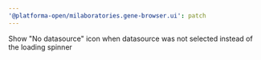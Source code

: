 ```yaml
---
'@platforma-open/milaboratories.gene-browser.ui': patch
---
```


Show "No datasource" icon when datasource was not selected instead of the loading spinner
